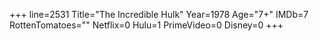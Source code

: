 +++
line=2531
Title="The Incredible Hulk"
Year=1978
Age="7+"
IMDb=7
RottenTomatoes=""
Netflix=0
Hulu=1
PrimeVideo=0
Disney=0
+++

